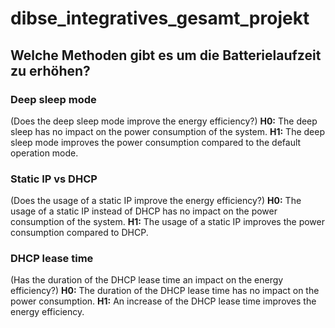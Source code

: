 # dibse_integratives_gesamt_projekt

## Welche Methoden gibt es um die Batterielaufzeit zu erhöhen?

### Deep sleep mode
(Does the deep sleep mode improve the energy efficiency?)
**H0:** The deep sleep has no impact on the power consumption of the system.
**H1:** The deep sleep mode improves the power consumption compared to the default operation mode.

### Static IP vs DHCP
(Does the usage of a static IP improve the energy efficiency?)
**H0:** The usage of a static IP instead of DHCP has no impact on the power consumption of the system.
**H1:** The usage of a static IP improves the power consumption compared to DHCP.

### DHCP lease time
(Has the duration of the DHCP lease time an impact on the energy efficiency?)
**H0:** The duration of the DHCP lease time has no impact on the power consumption.
**H1:** An increase of the DHCP lease time improves the energy efficiency.

